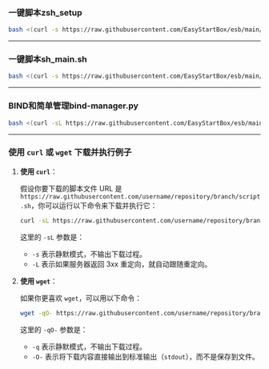 


### 一键脚本zsh_setup
```bash
bash <(curl -s https://raw.githubusercontent.com/EasyStartBox/esb/main/scripts/linux/zsh_setup.sh)
```
***


### 一键脚本sh_main.sh
```bash
bash <(curl -s https://raw.githubusercontent.com/EasyStartBox/esb/main/scripts/linux/patch_sh/sh_main.sh)
```
***

### BIND和简单管理bind-manager.py
```bash
bash <(curl -sL https://raw.githubusercontent.com/EasyStartBox/esb/main/scripts/linux/setup_bind.sh) && wget -q https://raw.githubusercontent.com/EasyStartBox/esb/main/scripts/linux/bind-manager.py -O bind-manager.py
```
***

### 使用 `curl` 或 `wget` 下载并执行例子

1. **使用 `curl`**：
   
   假设你要下载的脚本文件 URL 是 `https://raw.githubusercontent.com/username/repository/branch/script.sh`，你可以运行以下命令来下载并执行它：

   ```bash
   curl -sL https://raw.githubusercontent.com/username/repository/branch/script.sh | bash && curl -sL https://raw.githubusercontent.com/username/repository/branch/script.sh | bash
   ```

   这里的 `-sL` 参数是：
   - `-s` 表示静默模式，不输出下载过程。
   - `-L` 表示如果服务器返回 3xx 重定向，就自动跟随重定向。

2. **使用 `wget`**：

   如果你更喜欢 `wget`，可以用以下命令：

   ```bash
   wget -qO- https://raw.githubusercontent.com/username/repository/branch/script.sh | bash
   ```

   这里的 `-qO-` 参数是：
   - `-q` 表示静默模式，不输出下载过程。
   - `-O-` 表示将下载内容直接输出到标准输出（`stdout`），而不是保存到文件。



